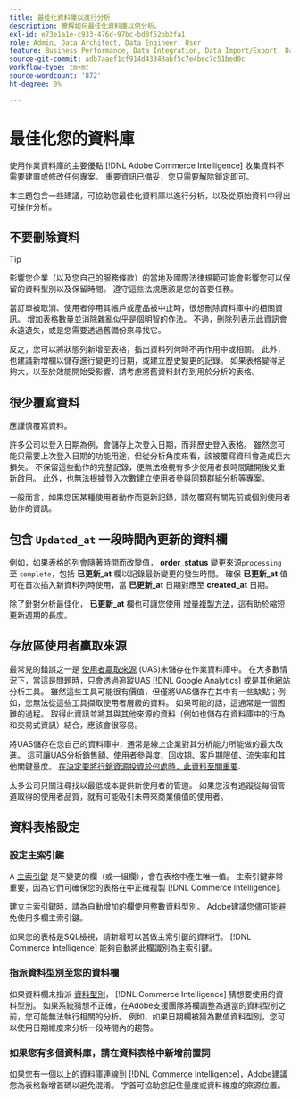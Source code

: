 ```yaml
---
title: 最佳化資料庫以進行分析
description: 瞭解如何最佳化資料庫以供分析。
exl-id: e73e1a1e-c933-476d-97bc-bd8f52bb2fa1
role: Admin, Data Architect, Data Engineer, User
feature: Business Performance, Data Integration, Data Import/Export, Data Warehouse Manager
source-git-commit: adb7aaef1cf914d43348abf5c7e4bec7c51bed0c
workflow-type: tm+mt
source-wordcount: '872'
ht-degree: 0%

---
```


# 最佳化您的資料庫

使用作業資料庫的主要優點 [!DNL Adobe Commerce Intelligence] 收集資料不需要建置或修改任何專案。 重要資訊已備妥，您只需要解除鎖定即可。

本主題包含一些建議，可協助您最佳化資料庫以進行分析，以及從原始資料中得出可操作分析。

## 不要刪除資料

>[!TIP]
>
>影響您企業（以及您自己的服務條款）的當地及國際法律規範可能會影響您可以保留的資料型別以及保留時間。 遵守這些法規應該是您的首要任務。

當訂單被取消、使用者停用其帳戶或產品被中止時，很想刪除資料庫中的相關資訊。 增加表格數量並消除雜亂似乎是個明智的作法。 不過，刪除列表示此資訊會永遠遺失，或是您需要透過舊備份來尋找它。

反之，您可以將狀態列新增至表格，指出資料列何時不再作用中或相關。 此外，也建議新增欄以儲存進行變更的日期，或建立歷史變更的記錄。 如果表格變得足夠大，以至於效能開始受影響，請考慮將舊資料封存到用於分析的表格。

## 很少覆寫資料

應謹慎覆寫資料。

許多公司以登入日期為例，會儲存上次登入日期，而非歷史登入表格。 雖然您可能只需要上次登入日期的功能用途，但從分析角度來看，該被覆寫資料會造成巨大損失。 不保留這些動作的完整記錄，便無法檢視有多少使用者長時間離開後又重新啟用。 此外，也無法根據登入次數建立使用者參與同類群組分析等專案。

一般而言，如果您因某種使用者動作而更新記錄，請勿覆寫有關先前或個別使用者動作的資訊。

## 包含 `Updated_at` 一段時間內更新的資料欄

例如，如果表格的列會隨著時間而改變值， **order\_status** 變更來源`processing` 至 `complete`，包括 **已更新\_at** 欄以記錄最新變更的發生時間。 確保 **已更新\_at** 值可在首次插入新資料列時使用，當 **已更新\_at** 日期對應至 **created\_at** 日期。

除了針對分析最佳化， **已更新\_at** 欄也可讓您使用 [增量複製方法](../data-analyst/data-warehouse-mgr/cfg-replication-methods.md)，這有助於縮短更新週期的長度。

## 存放區使用者贏取來源

最常見的錯誤之一是 [使用者贏取來源](../data-analyst/analysis/google-track-user-acq.md) (UAS)未儲存在作業資料庫中。 在大多數情況下，當這是問題時，只會透過追蹤UAS [!DNL Google Analytics] 或是其他網站分析工具。 雖然這些工具可能很有價值，但僅將UAS儲存在其中有一些缺點；例如，您無法從這些工具擷取使用者層級的資料。 如果可能的話，這通常是一個困難的過程。 取得此資訊並將其與其他來源的資料（例如也儲存在資料庫中的行為和交易式資訊）結合，應該會很容易。

將UAS儲存在您自己的資料庫中，通常是線上企業對其分析能力所能做的最大改進。 這可讓UAS分析銷售額、使用者參與度、回收期、客戶期限值、流失率和其他關鍵量度。 [在決定要將行銷資源投資於何處時，此資料至關重要](../data-analyst/analysis/most-value-source-channel.md).

太多公司只關注尋找以最低成本提供新使用者的管道。 如果您沒有追蹤從每個管道取得的使用者品質，就有可能吸引未帶來商業價值的使用者。

## 資料表格設定

### 設定主索引鍵

A [主索引鍵](https://en.wikipedia.org/wiki/Unique_key) 是不變更的欄（或一組欄），會在表格中產生唯一值。 主索引鍵非常重要，因為它們可確保您的表格在中正確複製 [!DNL Commerce Intelligence].

建立主索引鍵時，請為自動增加的欄使用整數資料型別。 Adobe建議您儘可能避免使用多欄主索引鍵。

如果您的表格是SQL檢視，請新增可以當做主索引鍵的資料行。 [!DNL Commerce Intelligence] 能夠自動將此欄識別為主索引鍵。

### 指派資料型別至您的資料欄

如果資料欄未指派 [資料型別](https://en.wikipedia.org/wiki/Data_type)， [!DNL Commerce Intelligence] 猜想要使用的資料型別。 如果系統猜想不正確，在Adobe支援團隊將欄調整為適當的資料型別之前，您可能無法執行相關的分析。 例如，如果日期欄被猜為數值資料型別，您可以使用日期維度來分析一段時間內的趨勢。

### 如果您有多個資料庫，請在資料表格中新增前置詞

如果您有一個以上的資料庫連線到 [!DNL Commerce Intelligence]，Adobe建議您為表格新增首碼以避免混淆。 字首可協助您記住量度或資料維度的來源位置。
